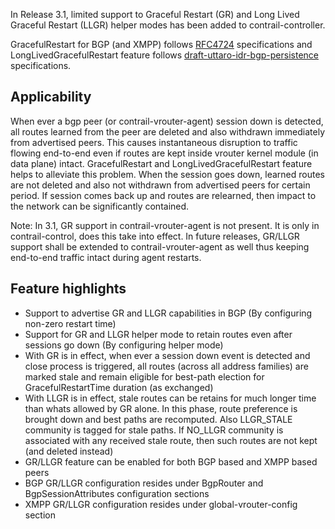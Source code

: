 In Release 3.1, limited support to Graceful Restart (GR) and Long Lived Graceful Restart (LLGR) helper modes has been added to contrail-controller.

GracefulRestart for BGP (and XMPP) follows [RFC4724](https://tools.ietf.org/html/rfc4724) specifications and LongLivedGracefulRestart feature follows [draft-uttaro-idr-bgp-persistence](https://tools.ietf.org/html/draft-uttaro-idr-bgp-persistence-03) specifications.

## Applicability 
When ever a bgp peer (or contrail-vrouter-agent) session down is detected, all routes learned from the peer are deleted and also withdrawn immediately from advertised peers. This causes instantaneous disruption to traffic flowing end-to-end even if routes are kept inside vrouter kernel module (in data plane) intact. GracefulRestart and LongLivedGracefulRestart feature helps to alleviate this problem. When the session goes down, learned routes are not deleted and also not withdrawn from advertised peers for certain period. If session comes back up and routes are relearned, then impact to the network can be significantly contained.

Note: In 3.1, GR support in contrail-vrouter-agent is not present. It is only in contrail-control, does this take into effect. In future releases, GR/LLGR support shall be extended to contrail-vrouter-agent as well thus keeping end-to-end traffic intact during agent restarts.

## Feature highlights

* Support to advertise GR and LLGR capabilities in BGP (By configuring non-zero restart time)
* Support for GR and LLGR helper mode to retain routes even after sessions go down (By configuring helper mode)
* With GR is in effect, when ever a session down event is detected and close process is triggered, all routes (across all address families) are marked stale and remain eligible for best-path election for GracefulRestartTime duration (as exchanged)
* With LLGR is in effect, stale routes can be retains for much longer time than whats allowed by GR alone. In this phase, route preference is brought down and best paths are recomputed. Also LLGR_STALE community is tagged for stale paths. If NO_LLGR community is associated with any received stale route, then such routes are not kept (and deleted instead)
* GR/LLGR feature can be enabled for both BGP based and XMPP based peers
* BGP GR/LLGR configuration resides under BgpRouter and BgpSessionAttributes configuration sections
* XMPP GR/LLGR configuration resides under global-vrouter-config section